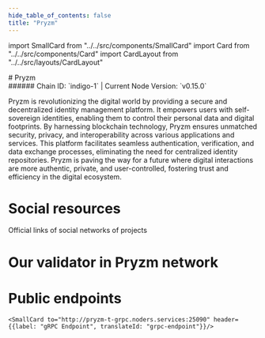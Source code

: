 ```yaml
---
hide_table_of_contents: false
title: "Pryzm"
---
```


import SmallCard from "../../src/components/SmallCard"
import Card from "../../src/components/Card"
import CardLayout from "../../src/layouts/CardLayout"

<div class="h1-with-icon icon-pryzm">
# Pryzm
</div>
###### Chain ID: `indigo-1` | Current Node Version: `v0.15.0`


Pryzm is revolutionizing the digital world by providing a secure and decentralized identity management platform. It empowers users with self-sovereign identities, enabling them to control their personal data and digital footprints. By harnessing blockchain technology, Pryzm ensures unmatched security, privacy, and interoperability across various applications and services. This platform facilitates seamless authentication, verification, and data exchange processes, eliminating the need for centralized identity repositories. Pryzm is paving the way for a future where digital interactions are more authentic, private, and user-controlled, fostering trust and efficiency in the digital ecosystem.

# Social resources
Official links of social networks of projects

<CardLayout autoFitEnabled={false}>
    <SmallCard to="https://pryzm.zone/" header={{label: "Website", translateId: "social-telegram"}} iconPath="img/website-icon.svg"/>
    <SmallCard to="https://github.com/pryzm-finance" header={{label: "GitHub", translateId: "social-telegram"}} iconPath="img/github-icon.svg"/>
    <SmallCard to="https://discord.gg/mx4kjVG7zN" header={{label: "Discord", translateId: "social-telegram"}} iconPath="img/discord-icon.svg"/>
    <SmallCard to="https://twitter.com/pryzm_zone" header={{label: "X", translateId: "social-telegram"}} iconPath="img/x-icon.svg"/>
    <SmallCard to="https://t.me/+uB3fAFC56KIzZDVk" header={{label: "Telegram", translateId: "social-telegram"}} iconPath="img/telegram-icon.svg"/>
</CardLayout>

# Our validator in Pryzm network

<CardLayout autoFitEnabled={true}>
    <Card
        to="https://explorer.stavr.tech/Pryzm-Testnet/staking/pryzmvaloper1xsuy3ca9z630chuajrrf7au8pn6yymn3ar0qtr"
        header={{
            label: "[NODERS]TEAM",
            translateId: "development-setup",
        }}
        body={{
            label: "Trusted blockchain validator",
        }}
        iconPath="img/kotlin-icon.svg"
    />
</CardLayout>

# Public endpoints

<CardLayout autoFitEnabled={true}>
    <SmallCard to="https://pryzm-t-rpc.noders.services" header={{label: "RPC Endpoint", translateId: "rpc-endpoint"}}/>
    <SmallCard to="https://pryzm-t-api.noders.services" header={{label: "API Endpoint", translateId: "api-endpoint"}}/>
    
    <SmallCard to="http://pryzm-t-grpc.noders.services:25090" header={{label: "gRPC Endpoint", translateId: "grpc-endpoint"}}/>
</CardLayout>
